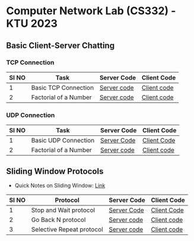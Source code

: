 # Computer Network Lab (CS332) - KTU 2023

## Basic Client-Server Chatting

### TCP Connection

| SI NO | Task                    | Server Code                                         | Client Code                                         |
|-------|-------------------------|-----------------------------------------------------|-----------------------------------------------------|
| 1     | Basic TCP Connection    | [Server code](SocketProgramming/tcp/server.c)   | [Client code](SocketProgramming/tcp/client.c)     |
| 2     | Factorial of a Number   | [Server code](SocketProgramming/tcp/fact/server.c) | [Client code](SocketProgramming/tcp/fact/client.c)   |

### UDP Connection

| SI NO | Task                    | Server Code                                         | Client Code                                         |
|-------|-------------------------|-----------------------------------------------------|-----------------------------------------------------|
| 1     | Basic UDP Connection    |  [Server Code](SocketProgramming/udp/server.c)     | [Client Code](SocketProgramming/udp/client.c)    |
| 2     | Factorial of a Number   |  [Server code](SocketProgramming/udp/fact/server.c) | [Client code](SocketProgramming/udp/fact/client.c)    |

## Sliding Window Protocols

* Quick Notes on Sliding Window:  [Link](SocketProgramming/swp/BasicNotes.md)

| SI NO | Protocol        | Server Code                                         | Client Code                                         |
|-------|-----------------|-----------------------------------------------------|-----------------------------------------------------|
| 1     | Stop and Wait protocol  | [Server Code](SocketProgramming/swp/stopandwait/server.c) | [Client Code](SocketProgramming/swp/stopandwait/client.c)  |
| 2     | Go Back N protocol  | [Server code](SocketProgramming/swp/gobackn/server.c) | [Client code](SocketProgramming/swp/gobackn/client.c)   |
| 3     | Selective Repeat protocol| [Server code](SocketProgramming/swp/selectiverepeat/server.c) | [Client code](SocketProgramming/swp/selectiverepeat/client.c) |



